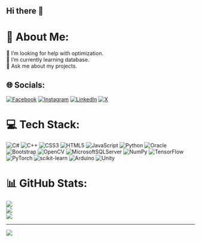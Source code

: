 ## Hi there 👋

# 💫 About Me:
🤝 I’m looking for help with optimization.<br>🌱 I’m currently learning database.<br>💬 Ask me about my projects.


## 🌐 Socials:
[![Facebook](https://img.shields.io/badge/Facebook-%231877F2.svg?logo=Facebook&logoColor=white)](https://facebook.com/eminndalkilic) [![Instagram](https://img.shields.io/badge/Instagram-%23E4405F.svg?logo=Instagram&logoColor=white)](https://instagram.com/eminndalkilic) [![LinkedIn](https://img.shields.io/badge/LinkedIn-%230077B5.svg?logo=linkedin&logoColor=white)](https://linkedin.com/in/emin-dalkılıç-8b0011240) [![X](https://img.shields.io/badge/X-black.svg?logo=X&logoColor=white)](https://x.com/emindalkilic_) 

# 💻 Tech Stack:
![C#](https://img.shields.io/badge/c%23-%23239120.svg?style=for-the-badge&logo=csharp&logoColor=white) ![C++](https://img.shields.io/badge/c++-%2300599C.svg?style=for-the-badge&logo=c%2B%2B&logoColor=white) ![CSS3](https://img.shields.io/badge/css3-%231572B6.svg?style=for-the-badge&logo=css3&logoColor=white) ![HTML5](https://img.shields.io/badge/html5-%23E34F26.svg?style=for-the-badge&logo=html5&logoColor=white) ![JavaScript](https://img.shields.io/badge/javascript-%23323330.svg?style=for-the-badge&logo=javascript&logoColor=%23F7DF1E) ![Python](https://img.shields.io/badge/python-3670A0?style=for-the-badge&logo=python&logoColor=ffdd54) ![Oracle](https://img.shields.io/badge/Oracle-F80000?style=for-the-badge&logo=oracle&logoColor=white) ![Bootstrap](https://img.shields.io/badge/bootstrap-%238511FA.svg?style=for-the-badge&logo=bootstrap&logoColor=white) ![OpenCV](https://img.shields.io/badge/opencv-%23white.svg?style=for-the-badge&logo=opencv&logoColor=white) ![MicrosoftSQLServer](https://img.shields.io/badge/Microsoft%20SQL%20Server-CC2927?style=for-the-badge&logo=microsoft%20sql%20server&logoColor=white) ![NumPy](https://img.shields.io/badge/numpy-%23013243.svg?style=for-the-badge&logo=numpy&logoColor=white) ![TensorFlow](https://img.shields.io/badge/TensorFlow-%23FF6F00.svg?style=for-the-badge&logo=TensorFlow&logoColor=white)![PyTorch](https://img.shields.io/badge/PyTorch-%23EE4C2C.svg?style=for-the-badge&logo=PyTorch&logoColor=white) ![scikit-learn](https://img.shields.io/badge/scikit--learn-%23F7931E.svg?style=for-the-badge&logo=scikit-learn&logoColor=white) ![Arduino](https://img.shields.io/badge/-Arduino-00979D?style=for-the-badge&logo=Arduino&logoColor=white)  ![Unity](https://img.shields.io/badge/-Unity-%23444444?style=for-the-badge&logo=Unity&logoColor=White)
# 📊 GitHub Stats:
![](https://github-readme-stats.vercel.app/api?username=qrumpy&theme=dark&hide_border=true&include_all_commits=false&count_private=false)<br/>
![](https://github-readme-streak-stats.herokuapp.com/?user=qrumpy&theme=dark&hide_border=true)<br/>
![](https://github-readme-stats.vercel.app/api/top-langs/?username=qrumpy&theme=dark&hide_border=true&include_all_commits=false&count_private=false&layout=compact)

---
[![](https://visitcount.itsvg.in/api?id=qrumpy&icon=2&color=12)](https://visitcount.itsvg.in)

<!-- Proudly created with GPRM ( https://gprm.itsvg.in ) -->
